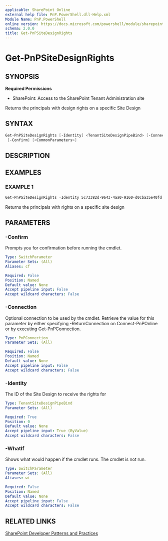 ```yaml
---
applicable: SharePoint Online
external help file: PnP.PowerShell.dll-Help.xml
Module Name: PnP.PowerShell
online version: https://docs.microsoft.com/powershell/module/sharepoint-pnp/get-pnpsitedesignrights
schema: 2.0.0
title: Get-PnPSiteDesignRights
---
```


# Get-PnPSiteDesignRights

## SYNOPSIS

**Required Permissions**

* SharePoint: Access to the SharePoint Tenant Administration site

Returns the principals with design rights on a specific Site Design

## SYNTAX

```powershell
Get-PnPSiteDesignRights [-Identity] <TenantSiteDesignPipeBind> [-Connection <PnPConnection>] [-WhatIf]
 [-Confirm] [<CommonParameters>]
```

## DESCRIPTION

## EXAMPLES

### EXAMPLE 1
```powershell
Get-PnPSiteDesignRights -Identity 5c73382d-9643-4aa0-9160-d0cba35e40fd
```

Returns the principals with rights on a specific site design

## PARAMETERS

### -Confirm
Prompts you for confirmation before running the cmdlet.

```yaml
Type: SwitchParameter
Parameter Sets: (All)
Aliases: cf

Required: False
Position: Named
Default value: None
Accept pipeline input: False
Accept wildcard characters: False
```

### -Connection
Optional connection to be used by the cmdlet. Retrieve the value for this parameter by either specifying -ReturnConnection on Connect-PnPOnline or by executing Get-PnPConnection.

```yaml
Type: PnPConnection
Parameter Sets: (All)

Required: False
Position: Named
Default value: None
Accept pipeline input: False
Accept wildcard characters: False
```

### -Identity
The ID of the Site Design to receive the rights for

```yaml
Type: TenantSiteDesignPipeBind
Parameter Sets: (All)

Required: True
Position: 0
Default value: None
Accept pipeline input: True (ByValue)
Accept wildcard characters: False
```

### -WhatIf
Shows what would happen if the cmdlet runs. The cmdlet is not run.

```yaml
Type: SwitchParameter
Parameter Sets: (All)
Aliases: wi

Required: False
Position: Named
Default value: None
Accept pipeline input: False
Accept wildcard characters: False
```

## RELATED LINKS

[SharePoint Developer Patterns and Practices](https://aka.ms/sppnp)
